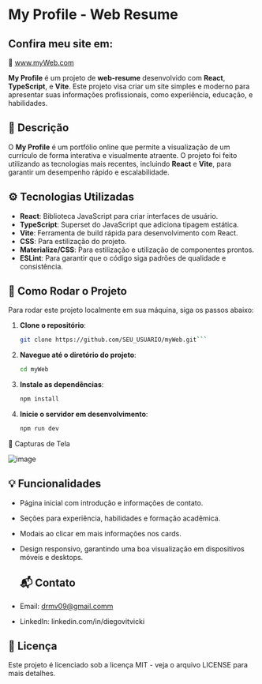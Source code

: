 # My Profile - Web Resume

## Confira meu site em:   
 🔗  <a href="https://my-web-pi-jade.vercel.app/">www.myWeb.com</a>


**My Profile** é um projeto de **web-resume** desenvolvido com **React**, **TypeScript**, e **Vite**. Este projeto visa criar um site simples e moderno para apresentar suas informações profissionais, como experiência, educação, e habilidades.

## 📖 Descrição

O **My Profile** é um portfólio online que permite a visualização de um currículo de forma interativa e visualmente atraente. O projeto foi feito utilizando as tecnologias mais recentes, incluindo **React** e **Vite**, para garantir um desempenho rápido e escalabilidade.

## ⚙️ Tecnologias Utilizadas

- **React**: Biblioteca JavaScript para criar interfaces de usuário.
- **TypeScript**: Superset do JavaScript que adiciona tipagem estática.
- **Vite**: Ferramenta de build rápida para desenvolvimento com React.
- **CSS**: Para estilização do projeto.
- **Materialize/CSS**: Para estilização e utilização de componentes prontos.
- **ESLint**: Para garantir que o código siga padrões de qualidade e consistência.

## 🚀 Como Rodar o Projeto

Para rodar este projeto localmente em sua máquina, siga os passos abaixo:

1. **Clone o repositório**:
   ```bash
   git clone https://github.com/SEU_USUARIO/myWeb.git```
   
2. **Navegue até o diretório do projeto**:
    ```bash
    cd myWeb

3. **Instale as dependências**:
    ```bash
    npm install

4. **Inicie o servidor em desenvolvimento**:
    ```bash
    npm run dev

📸 Capturas de Tela

![image](https://github.com/user-attachments/assets/9e2a18c8-4aa3-4e1b-aa05-787502496801)


 ## 💡 Funcionalidades
- Página inicial com introdução e informações de contato.
- Seções para experiência, habilidades e formação acadêmica.
- Modais ao clicar em mais informações nos cards.
- Design responsivo, garantindo uma boa visualização em dispositivos móveis e desktops.

  ## 📬 Contato
- Email: drmv09@gmail.comm
- LinkedIn: linkedin.com/in/diegovitvicki

 ## 🔑 Licença
Este projeto é licenciado sob a licença MIT - veja o arquivo LICENSE para mais detalhes.

